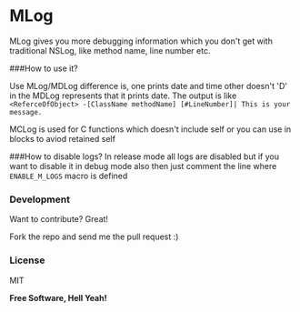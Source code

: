 # MLog
MLog gives you more debugging information which you don't get with traditional NSLog, like method name, line number etc.

###How to use it?

Use MLog/MDLog difference is, one prints date and time other doesn't
'D' in the MDLog represents that it prints date. The output is like
`<ReferceOfObject> -[ClassName methodName] [#LineNumber]| This is your message.`

MCLog is used for C functions which doesn't include self or you can use in blocks to aviod retained self


###How to disable logs?
In release mode all logs are disabled but if you want to disable it in debug mode also then just comment the line where `ENABLE_M_LOGS` macro is defined

### Development

Want to contribute? Great!

Fork the repo and send me the pull request :)


### License
MIT


**Free Software, Hell Yeah!**







